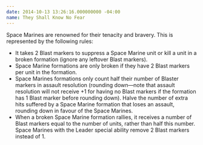 ```yaml
---
date: 2014-10-13 13:26:16.000000000 -04:00
name: They Shall Know No Fear
---
```

Space Marines are renowned for their tenacity and bravery. This is represented by the following rules:

* It takes 2 Blast markers to suppress a Space Marine unit or kill a unit in a broken formation (ignore any leftover Blast markers).
* Space Marine formations are only broken if they have 2 Blast markers per unit in the formation. 
* Space Marines formations only count half their number of Blaster markers in assault resolution (rounding down&mdash;note that assault resolution will not receive +1 for having no Blast markers if the formation has 1 Blast marker before rounding down). Halve the number of extra hits suffered by a Space Marine formation that loses an assault, rounding down in favour of the Space Marines.
* When a broken Space Marine formation rallies, it receives a number of Blast markers equal to the number of units, rather than half this number. Space Marines with the Leader special ability remove 2 Blast markers instead of 1.